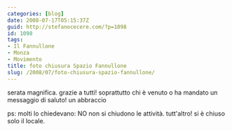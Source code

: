 ```yaml
---
categories: [blog]
date: 2008-07-17T05:15:37Z
guid: http://stefanocecere.com/?p=1098
id: 1098
tags:
- Il Fannullone
- Monza
- Movimento
title: foto chiusura Spazio Fannullone
slug: /2008/07/foto-chiusura-spazio-fannullone/
---
```


serata magnifica. grazie a tutti! soprattutto chi è venuto o ha mandato un messaggio di saluto! un abbraccio

ps: molti lo chiedevano: NO non si chiudono le attività. tutt'altro! si è chiuso solo il locale.